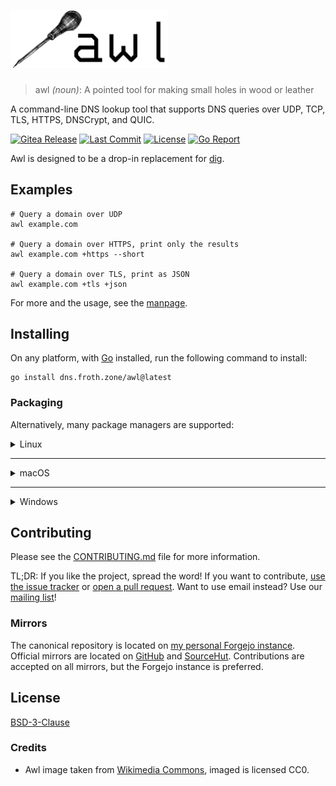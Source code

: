 <!-- markdownlint-disable MD033 -->
# <img src="./docs/img/awl-text.png" width="50%" title="awl logo" alt="awl">

> awl *(noun)*: A pointed tool for making small holes in wood or leather

A command-line DNS lookup tool that supports DNS queries over UDP, TCP, TLS, HTTPS, DNSCrypt, and QUIC.

[![Gitea Release](https://img.shields.io/gitea/v/release/sam/awl?gitea_url=https%3A%2F%2Fgit.froth.zone&display_name=release&style=for-the-badge)](https://git.froth.zone/sam/awl)
[![Last Commit](https://img.shields.io/gitea/last-commit/sam/awl?gitea_url=https%3A%2F%2Fgit.froth.zone&style=for-the-badge)](https://git.froth.zone/sam/awl/commits/branch/master)
[![License](https://img.shields.io/github/license/samtherapy/awl?style=for-the-badge)](https://spdx.org/licenses/BSD-3-Clause.html)
[![Go Report](https://goreportcard.com/badge/dns.froth.zone/awl?style=for-the-badge)](https://goreportcard.com/report/dns.froth.zone/awl)

Awl is designed to be a drop-in replacement for [dig](https://bind9.readthedocs.io/en/v9_18_3/manpages.html#dig-dns-lookup-utility).

## Examples

```shell
# Query a domain over UDP
awl example.com

# Query a domain over HTTPS, print only the results
awl example.com +https --short

# Query a domain over TLS, print as JSON
awl example.com +tls +json
```

For more and the usage, see the [manpage](https://git.froth.zone/sam/awl/wiki/awl.1).

## Installing

On any platform, with [Go](https://go.dev) installed, run the following command to install:

```shell
go install dns.froth.zone/awl@latest
```

### Packaging

Alternatively, many package managers are supported:

<details>
<summary>Linux</summary>

#### Distro-specific

<details>
<summary>Alpine Linux</summary>

Provided by [Gitea packages](https://git.froth.zone/sam/-/packages/alpine/awl-dns) \
***Any distro that uses apk should also work***

```shell
# Add the repository
echo "https://git.froth.zone/api/packages/sam/alpine/edge/main" | tee -a /etc/apk/repositories
# Get the signing key
curl -JO https://git.froth.zone/api/packages/sam/alpine/key --output-dir /etc/apk/keys
# Install
apk add awl-dns
```

</details>

<details>
<summary>Arch</summary>

AUR package available as [awl-dns-git](https://aur.archlinux.org/packages/awl-dns-git/)

```shell
yay -S awl-dns-git ||
paru -S awl-dns-git
```

</details>

<details>
<summary>Debian / Ubuntu</summary>

Provided by [Gitea packages](https://git.froth.zone/sam/-/packages/debian/awl-dns/) \
***Any distro that uses deb/dpkg should also work***

```shell
# Install the repository and GPG keys
curl -JO https://git.froth.zone/packaging/-/packages/debian/git-froth-zone-debian/1-0/files/5937
sudo dpkg -i git-froth-zone-debian_1-0_all.deb
rm git-froth-zone-debian_1-0_all.deb
# Update and install
sudo apt update
sudo apt install awl-dns
```

</details>

<details>
<summary>Fedora / RHEL / SUSE</summary>

Provided by [Gitea packages](https://git.froth.zone/sam/-/packages/rpm/awl-dns/) \
***Any distro that uses rpm/dnf might also work, I've never tried it***

```shell
# Add the repository
dnf config-manager --add-repo https://git.froth.zone/api/packages/sam/rpm.repo ||
zypper addrepo https://git.froth.zone/api/packages/sam/rpm.repo
# Install
dnf install awl-dns ||
zypper install awl-dns
```

</details>

<details>
<summary>Gentoo</summary>

```shell
# Add the ebuild repository
eselect repository add froth-zone git https://git.froth.zone/packaging/portage.git
emaint sync -r froth-zone
# Install
emerge -av net-dns/awl
```

</details>

#### Distro-agnostic


<details>
<summary><a href="https://brew.sh" nofollow>Homebrew</a></summary>

```shell
brew install SamTherapy/tap/awl
```

</details>
<details>
<summary>Snap</summary>

Snap package available as [awl-dns](https://snapcraft.io/awl-dns)

```shell
snap install awl-dns ||
sudo snap install awl-dns
```

</details>
</details>
<hr />
<details>
<summary>macOS</summary>

<details open>
<summary><a href="https://brew.sh" nofollow>Homebrew</a></summary>

```shell
brew install SamTherapy/tap/awl
```

</details>
</details>
<hr />
<details>
<summary>Windows</summary>

<details open>
<summary><a href="https://scoop.sh" nofollow>Scoop</a></summary>

```pwsh
scoop bucket add froth https://git.froth.zone/packages/scoop.git
scoop install awl
```

</details>
</details>

## Contributing

Please see the [CONTRIBUTING.md](./docs/CONTRIBUTING.md) file for more information.

TL;DR: If you like the project, spread the word! If you want to contribute, [use the issue tracker](https://git.froth.zone/sam/awl/issues) or [open a pull request](https://git.froth.zone/sam/awl/pulls).
Want to use email instead? Use our [mailing list](https://lists.sr.ht/~sammefishe/awl-devel)!

### Mirrors

The canonical repository is located on [my personal Forgejo instance](https://git.froth.zone/sam/awl). \
Official mirrors are located on [GitHub](https://github.com/SamTherapy/awl) and [SourceHut](https://git.sr.ht/~sammefishe/awl/).
Contributions are accepted on all mirrors, but the Forgejo instance is preferred.

## License

[BSD-3-Clause](https://spdx.org/licenses/BSD-3-Clause.html)

### Credits

- Awl image taken from [Wikimedia Commons](https://commons.wikimedia.org/wiki/File:Awl.tif), imaged is licensed CC0.
